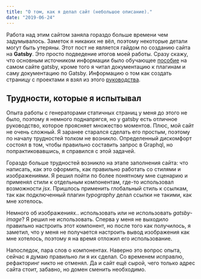 ```yaml
---
title: "О том, как я делал сайт (небольшое описание)."
date: "2019-06-24"
---
```


Работа над этим сайтом заняла гораздо больше времени чем задумывалось. Заметок я никаких не вёл, поэтому некоторые детали могут быть утеряны. Этот пост не является гайдом по созданию сайта на **Gatsby**. Это просто подведение итогов моей работы. 
Сразу скажу, что основным источником информации было обучающее [пособие](https://www.gatsbyjs.org/tutorial/) на самом сайте gatsby, кроме того я читал документацию к плагинам и саму документацию по Gatsby. Информацию о  том как создать страницу с проектами я взял из этого [руководства](https://dennytek.com/blog/personal-site-with-gatsby-part-1). 

## Трудности, которые я испытывал

Опыта работы с генераторами статичных страниц у меня до этого не было, поэтому я немного поднапрягся, но у gatsby есть отличное руководство, которое проясняет множество моментов. Плюс, мой сайт не очень сложный. Я заранее старался сделать его простым, поэтому по началу трудностей толком не возникло. Определенный дискомфорт состоял в том, чтобы правильно составить запрос в Graphql, но попрактиковавшись, я справился с этой задачей. 

Гораздо больше трудностей возникло на этапе заполнения сайта: что написать, как это оформить, как правильно работать со стилями и изображениями. Я решил пойти по более понятному мне сценарию и применял стили к отдельным компонентам, где-то использовал возможности _jsx_. Пришлось применить глобальный стиль к ссылкам, так как подключенный плагин _typography_ делал ссылки не такими, как мне хотелось. 

Немного об изображениях.. использовать или не использовать _gatsby-image_? Я решил не использовать. Сперва у меня не выходило правильно настроить этот компонент, но после того как получилось, я заметил, что у меня не получается настроить вывод изображения как мне хотелось, поэтому я на время отложил его использование.

Напоследок, пара слов о компонентах. Наверно это вопрос опыта, сейчас я думаю правильно ли я их сделал. Со временем исправлю, рефакторинг никто не отменял. Да и сайт ещё сырой, чего только адрес сайта стоит, забавно, но домен сменить необходимо. 


